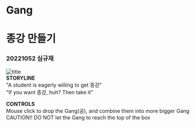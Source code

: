 # Gang
종강 만들기
===================
### 20221052 심규재   
![title](https://github.com/SimGyuJae/Gang/assets/135809399/f1b4ffd6-7865-4cdd-8ff2-60b829761e4a)   
**STORYLINE**   
"A student is eagerly willing to get 종강"   
"If you want 종강, huh? Then take it"

**CONTROLS**   
Mouse click to drop the Gang(공), and combine them into more bigger Gang   
CAUTION!! DO NOT let the Gang to reach the top of the box

